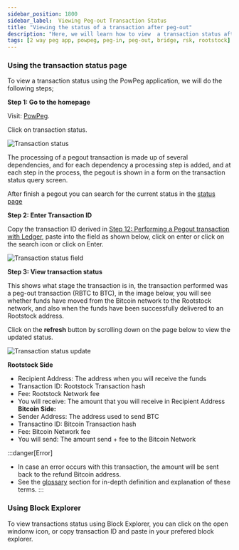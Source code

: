 ```yaml
---
sidebar_position: 1800
sidebar_label:  Viewing Peg-out Transaction Status
title: "Viewing the status of a transaction after peg-out"
description: "Here, we will learn how to view  a transaction status after a peg-out."
tags: [2 way peg app, powpeg, peg-in, peg-out, bridge, rsk, rootstock]
---
```


### Using the transaction status page

To view a transaction status using the PowPeg application, we will do the following steps;

**Step 1: Go to the homepage**

Visit: [PowPeg](https://powpeg.rootstock.io/). 

Click on transaction status.

![Transaction status](/img/resources/powpeg/first-page.png)

The processing of a pegout transaction is made up of several dependencies, and for each dependency a processing step is added, and at each step in the process, the pegout is shown in a form on the transaction status query screen.

After finish a pegout you can search for the current status in the [status page](https://powpeg.rootstock.io/status)

**Step 2: Enter Transaction ID**

Copy the transaction ID derived in [Step 12: Performing a Pegout transaction with Ledger](#performing-a-peg-in-transaction-with-ledger), paste into the field as shown below, click on enter or click on the search icon or click on Enter.

![Transaction status field](/img/resources/powpeg/transaction-status-field.png)

**Step 3: View transaction status**

This shows what stage the transaction is in, the transaction performed was a peg-out transaction (RBTC to BTC), in the image below, you will see whether funds have moved from the Bitcoin network to the Rootstock network, and also when the funds have been successfully delivered to an Rootstock address.

Click on the **refresh** button by scrolling down on the page below to view the updated status.


![Transaction status update](/img/resources/powpeg/transaction-status-pegout.png)

**Rootstock Side**
- Recipient Address: The address when you will receive the funds
- Transaction ID: Rootstock Transaction hash
- Fee: Rootstock Network fee
- You will receive: The amount that you will receive in Recipient Address
**Bitcoin Side:**
- Sender Address: The address used to send BTC
- Transactino ID: Bitcoin Transaction hash
- Fee: Bitcoin Network fee
- You will send: The amount send + fee to the Bitcoin Network


:::danger[Error]
- In case an error occurs with this transaction, the amount will be sent back to the refund Bitcoin address.
- See the [glossary](/resources/guides/powpeg/glossary/) section for in-depth definition and explanation of these terms.
:::


### Using Block Explorer

To view transactions status using Block Explorer, you can click on the open windonw icon, or copy transaction ID and paste in your prefered block explorer.
